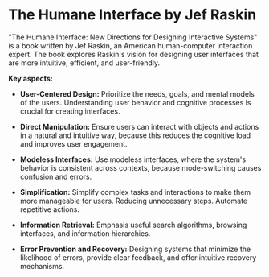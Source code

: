 # The Humane Interface by Jef Raskin

"The Humane Interface: New Directions for Designing Interactive Systems" is a book written by Jef Raskin, an American human-computer interaction expert. The book explores Raskin's vision for designing user interfaces that are more intuitive, efficient, and user-friendly.

**Key aspects:**

* **User-Centered Design:** Prioritize the needs, goals, and mental models of the users. Understanding user behavior and cognitive processes is crucial for creating interfaces.

* **Direct Manipulation:** Ensure users can interact with objects and actions in a natural and intuitive way, because this reduces the cognitive load and improves user engagement.

* **Modeless Interfaces:** Use modeless interfaces, where the system's behavior is consistent across contexts, because mode-switching causes confusion and errors.

* **Simplification:** Simplify complex tasks and interactions to make them more manageable for users. Reducing unnecessary steps. Automate repetitive actions.

* **Information Retrieval:** Emphasis useful search algorithms, browsing interfaces, and information hierarchies.

* **Error Prevention and Recovery:** Designing systems that minimize the likelihood of errors, provide clear feedback, and offer intuitive recovery mechanisms.
